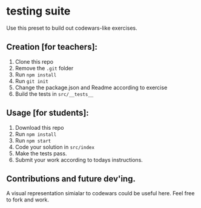 # testing suite

Use this preset to build out codewars-like exercises.
## Creation [for teachers]:

1. Clone this repo
2. Remove the `.git` folder
3. Run `npm install`
4. Run `git init`
5. Change the package.json and Readme according to exercise
6. Build the tests in `src/__tests__`

## Usage [for students]:

1. Download this repo
2. Run `npm install`
3. Run `npm start`
4. Code your solution in `src/index`
5. Make the tests pass.
6. Submit your work according to todays instructions.

## Contributions and future dev'ing.

A visual representation simialar to codewars could be useful here. Feel free to fork and work.